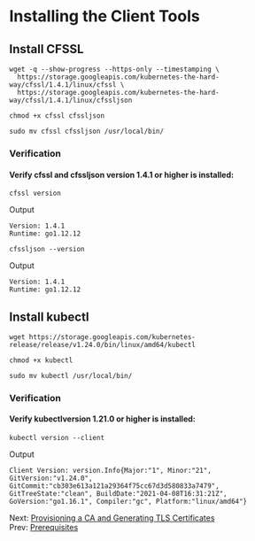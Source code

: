 # Installing the Client Tools
## Install CFSSL
```
wget -q --show-progress --https-only --timestamping \
  https://storage.googleapis.com/kubernetes-the-hard-way/cfssl/1.4.1/linux/cfssl \
  https://storage.googleapis.com/kubernetes-the-hard-way/cfssl/1.4.1/linux/cfssljson
```
```
chmod +x cfssl cfssljson
```
```
sudo mv cfssl cfssljson /usr/local/bin/
```
### Verification
#### Verify cfssl and cfssljson version 1.4.1 or higher is installed:
```
cfssl version
```
Output
```
Version: 1.4.1
Runtime: go1.12.12
```
```
cfssljson --version
```
Output
```
Version: 1.4.1
Runtime: go1.12.12
```

## Install kubectl
```
wget https://storage.googleapis.com/kubernetes-release/release/v1.24.0/bin/linux/amd64/kubectl
```
```
chmod +x kubectl
```
```
sudo mv kubectl /usr/local/bin/
```
### Verification
#### Verify kubectlversion 1.21.0 or higher is installed:
```
kubectl version --client
```
Output
```
Client Version: version.Info{Major:"1", Minor:"21", GitVersion:"v1.24.0", GitCommit:"cb303e613a121a29364f75cc67d3d580833a7479", GitTreeState:"clean", BuildDate:"2021-04-08T16:31:21Z", GoVersion:"go1.16.1", Compiler:"gc", Platform:"linux/amd64"}
```

Next: [Provisioning a CA and Generating TLS Certificates](https://github.com/Nagi-masashi/kubernetes/blob/main/docs/02-Provisioning%20a%20CA%20and%20Generating%20TLS%20Certificates.md)  
Prev: [Prerequisites](https://github.com/Nagi-masashi/kubernetes/blob/main/docs/00-Prerequisites.md)
